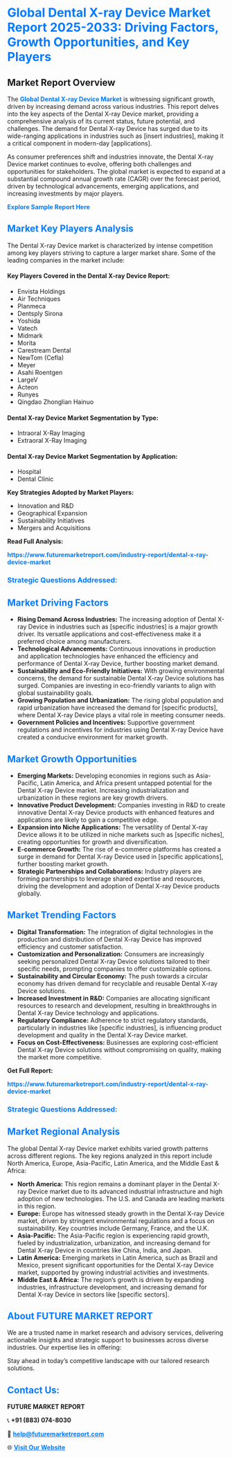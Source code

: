 <h1 style="color: #007BFF;">Global Dental X-ray Device Market Report 2025-2033: Driving Factors, Growth Opportunities, and Key Players</h1>

<section id="overview">
<h2>Market Report Overview</h2>
<p>The <a href="https://www.futuremarketreport.com/industry-report/dental-x-ray-device-market" style="color: #007BFF; text-decoration: none;"><strong>Global Dental X-ray Device Market</strong></a> is witnessing significant growth, driven by increasing demand across various industries. This report delves into the key aspects of the Dental X-ray Device market, providing a comprehensive analysis of its current status, future potential, and challenges. The demand for Dental X-ray Device has surged due to its wide-ranging applications in industries such as [insert industries], making it a critical component in modern-day [applications].</p>
<p>As consumer preferences shift and industries innovate, the Dental X-ray Device market continues to evolve, offering both challenges and opportunities for stakeholders. The global market is expected to expand at a substantial compound annual growth rate (CAGR) over the forecast period, driven by technological advancements, emerging applications, and increasing investments by major players.</p>
</section>

<section id="overview">
<p><a href="https://www.futuremarketreport.com/request-sample/reportId=78007" style="color: #007BFF; text-decoration: none;"><strong>Explore Sample Report Here</strong></a></p>
</section>

<section id="key-players">
<h2 style="color: #007BFF;">Market Key Players Analysis</h2>
<p>The Dental X-ray Device market is characterized by intense competition among key players striving to capture a larger market share. Some of the leading companies in the market include:</p>
<h4>Key Players Covered in the Dental X-ray Device Report:</h4>
<ul><li>Envista Holdings</li><li>Air Techniques</li><li>Planmeca</li><li>Dentsply Sirona</li><li>Yoshida</li><li>Vatech</li><li>Midmark</li><li>Morita</li><li>Carestream Dental</li><li>NewTom (Cefla)</li><li>Meyer</li><li>Asahi Roentgen</li><li>LargeV</li><li>Acteon</li><li>Runyes</li><li>Qingdao Zhonglian Hainuo</li></ul>
<h4>Dental X-ray Device Market Segmentation by Type:</h4>
<ul><li>Intraoral X-Ray Imaging</li><li>Extraoral X-Ray Imaging</li></ul>

<h4>Dental X-ray Device Market Segmentation by Application:</h4>
<ul><li>Hospital</li><li>Dental Clinic</li></ul>
<p><strong>Key Strategies Adopted by Market Players:</strong></p>
<ul>
<li>Innovation and R&D</li>
<li>Geographical Expansion</li>
<li>Sustainability Initiatives</li>
<li>Mergers and Acquisitions</li>
</ul>
</section>

<section>
<p><strong>Read Full Analysis: </strong></p><a href="https://www.futuremarketreport.com/industry-report/dental-x-ray-device-market" style="color: #007BFF; text-decoration: none;"><strong>https://www.futuremarketreport.com/industry-report/dental-x-ray-device-market</strong></a>
<h3 style="color: #007BFF;">Strategic Questions Addressed:</h3>
</section>

<section id="driving-factors">
<h2 style="color: #007BFF;">Market Driving Factors</h2>
<ul>
<li><strong>Rising Demand Across Industries:</strong> The increasing adoption of Dental X-ray Device in industries such as [specific industries] is a major growth driver. Its versatile applications and cost-effectiveness make it a preferred choice among manufacturers.</li>
<li><strong>Technological Advancements:</strong> Continuous innovations in production and application technologies have enhanced the efficiency and performance of Dental X-ray Device, further boosting market demand.</li>
<li><strong>Sustainability and Eco-Friendly Initiatives:</strong> With growing environmental concerns, the demand for sustainable Dental X-ray Device solutions has surged. Companies are investing in eco-friendly variants to align with global sustainability goals.</li>
<li><strong>Growing Population and Urbanization:</strong> The rising global population and rapid urbanization have increased the demand for [specific products], where Dental X-ray Device plays a vital role in meeting consumer needs.</li>
<li><strong>Government Policies and Incentives:</strong> Supportive government regulations and incentives for industries using Dental X-ray Device have created a conducive environment for market growth.</li>
</ul>
</section>

<section id="growth-opportunities">
<h2 style="color: #007BFF;">Market Growth Opportunities</h2>
<ul>
<li><strong>Emerging Markets:</strong> Developing economies in regions such as Asia-Pacific, Latin America, and Africa present untapped potential for the Dental X-ray Device market. Increasing industrialization and urbanization in these regions are key growth drivers.</li>
<li><strong>Innovative Product Development:</strong> Companies investing in R&D to create innovative Dental X-ray Device products with enhanced features and applications are likely to gain a competitive edge.</li>
<li><strong>Expansion into Niche Applications:</strong> The versatility of Dental X-ray Device allows it to be utilized in niche markets such as [specific niches], creating opportunities for growth and diversification.</li>
<li><strong>E-commerce Growth:</strong> The rise of e-commerce platforms has created a surge in demand for Dental X-ray Device used in [specific applications], further boosting market growth.</li>
<li><strong>Strategic Partnerships and Collaborations:</strong> Industry players are forming partnerships to leverage shared expertise and resources, driving the development and adoption of Dental X-ray Device products globally.</li>
</ul>
</section>

<section id="trending-factors">
<h2 style="color: #007BFF;">Market Trending Factors</h2>
<ul>
<li><strong>Digital Transformation:</strong> The integration of digital technologies in the production and distribution of Dental X-ray Device has improved efficiency and customer satisfaction.</li>
<li><strong>Customization and Personalization:</strong> Consumers are increasingly seeking personalized Dental X-ray Device solutions tailored to their specific needs, prompting companies to offer customizable options.</li>
<li><strong>Sustainability and Circular Economy:</strong> The push towards a circular economy has driven demand for recyclable and reusable Dental X-ray Device solutions.</li>
<li><strong>Increased Investment in R&D:</strong> Companies are allocating significant resources to research and development, resulting in breakthroughs in Dental X-ray Device technology and applications.</li>
<li><strong>Regulatory Compliance:</strong> Adherence to strict regulatory standards, particularly in industries like [specific industries], is influencing product development and quality in the Dental X-ray Device market.</li>
<li><strong>Focus on Cost-Effectiveness:</strong> Businesses are exploring cost-efficient Dental X-ray Device solutions without compromising on quality, making the market more competitive.</li>
</ul>
</section>

<section>
<p><strong>Get Full Report: </strong></p><a href="https://www.futuremarketreport.com/industry-report/dental-x-ray-device-market" style="color: #007BFF; text-decoration: none;"><strong>https://www.futuremarketreport.com/industry-report/dental-x-ray-device-market</strong></a>
<h3 style="color: #007BFF;">Strategic Questions Addressed:</h3>
</section>


<section id="regional-analysis">
<h2 style="color: #007BFF;">Market Regional Analysis</h2>
<p>The global Dental X-ray Device market exhibits varied growth patterns across different regions. The key regions analyzed in this report include North America, Europe, Asia-Pacific, Latin America, and the Middle East & Africa:</p>
<ul>
<li><strong>North America:</strong> This region remains a dominant player in the Dental X-ray Device market due to its advanced industrial infrastructure and high adoption of new technologies. The U.S. and Canada are leading markets in this region.</li>
<li><strong>Europe:</strong> Europe has witnessed steady growth in the Dental X-ray Device market, driven by stringent environmental regulations and a focus on sustainability. Key countries include Germany, France, and the U.K.</li>
<li><strong>Asia-Pacific:</strong> The Asia-Pacific region is experiencing rapid growth, fueled by industrialization, urbanization, and increasing demand for Dental X-ray Device in countries like China, India, and Japan.</li>
<li><strong>Latin America:</strong> Emerging markets in Latin America, such as Brazil and Mexico, present significant opportunities for the Dental X-ray Device market, supported by growing industrial activities and investments.</li>
<li><strong>Middle East & Africa:</strong> The region’s growth is driven by expanding industries, infrastructure development, and increasing demand for Dental X-ray Device in sectors like [specific sectors].</li>
</ul>
</section>

<footer>
<h2 style="color: #007BFF;">About FUTURE MARKET REPORT</h2>
<p>We are a trusted name in market research and advisory services, delivering actionable insights and strategic support to businesses across diverse industries. Our expertise lies in offering:</p>

<p>Stay ahead in today’s competitive landscape with our tailored research solutions.</p>

<h2 style="color: #007BFF;">Contact Us:</h2>
<p><strong>FUTURE MARKET REPORT</strong></p>
<p>📞 <strong>+91 (883) 074-8030</strong></p>
<p>📧 <strong><a href="mailto:help@futuremarketreport.com" style="color: #007BFF;">help@futuremarketreport.com</a></strong></p>
<p>🌐 <strong><a href="https://www.futuremarketreport.com/" style="color: #007BFF;">Visit Our Website</a></strong></p>
</footer>